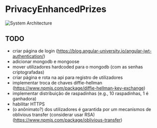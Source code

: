 # PrivacyEnhancedPrizes

![System Architecture](https://raw.githubusercontent.com/lucascudo/PrivacyEnhancedPrizes/main/PrivacyEnhancedPrizes.png)

## TODO
- criar página de login (https://blog.angular-university.io/angular-jwt-authentication/)
- adicionar mongodb e mongoose
- mover utilizadores hardcoded para o mongodb (com as senhas criptografadas)
- criar página e rota na api para registro de utilizadores
- implementar troca de chaves diffie-hellman (https://www.npmjs.com/package/diffie-hellman-key-exchange)
- implementar distribuição de raspadinhas (e.g., 10 raspadinhas, 1 é ganhadora)
- habilitar HTTPS
- (o anônimato?) dos utilizadores é garantida por um mecanismos de oblivious transfer (considerar usar RSA) (https://www.npmjs.com/package/oblivious-transfer)
